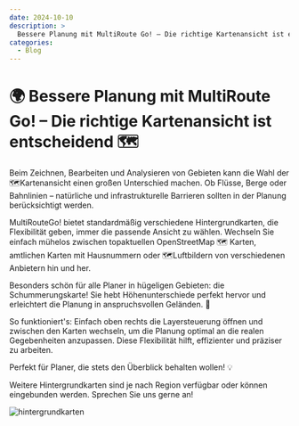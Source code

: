 ```yaml
---
date: 2024-10-10
description: >
  Bessere Planung mit MultiRoute Go! – Die richtige Kartenansicht ist entscheidend
categories:
  - Blog
---
```


# 🌍 Bessere Planung mit MultiRoute Go! – Die richtige Kartenansicht ist entscheidend 🗺️


Beim Zeichnen, Bearbeiten und Analysieren von Gebieten kann die Wahl der 🗺️Kartenansicht einen großen Unterschied machen. Ob Flüsse, Berge oder Bahnlinien – natürliche und infrastrukturelle Barrieren sollten in der Planung berücksichtigt werden. 

MultiRouteGo! bietet standardmäßig verschiedene Hintergrundkarten, die Flexibilität geben, immer die passende Ansicht zu wählen. Wechseln Sie einfach mühelos zwischen topaktuellen OpenStreetMap 🗺️ Karten, amtlichen Karten mit Hausnummern oder 🗺️Luftbildern von verschiedenen Anbietern hin und her. 
<!-- more -->

Besonders schön für alle Planer in hügeligen Gebieten: die Schummerungskarte! Sie hebt Höhenunterschiede perfekt hervor und erleichtert die Planung in anspruchsvollen Geländen. 🌄

So funktioniert's: Einfach oben rechts die Layersteuerung öffnen und zwischen den Karten wechseln, um die Planung optimal an die realen Gegebenheiten anzupassen. Diese Flexibilität hilft, effizienter und präziser zu arbeiten.

Perfekt für Planer, die stets den Überblick behalten wollen! 💡

Weitere Hintergrundkarten sind je nach Region verfügbar oder können eingebunden werden. Sprechen Sie uns gerne an!

![hintergrundkarten](https://github.com/user-attachments/assets/2666e3e7-1c86-40a9-bc20-0b51d3be8d95)


        
    


          
    

  
          

  
        

    
